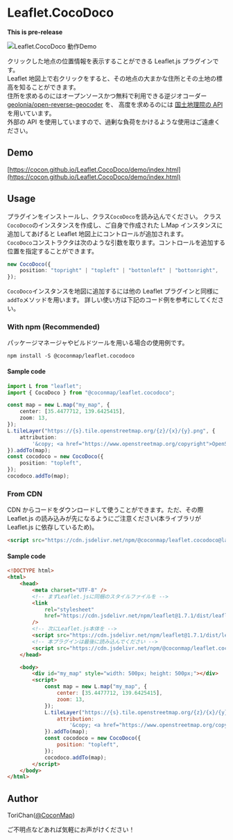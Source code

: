 # Leaflet.CocoDoco

**This is pre-release**

![Leaflet.CocoDoco 動作Demo](https://imgur.com/TcCuniQ.png)

クリックした地点の位置情報を表示することができる Leaflet.js プラグインです。  
Leaflet 地図上で右クリックをすると、その地点の大まかな住所とその土地の標高を知ることができます。  
住所を求めるのにはオープンソースかつ無料で利用できる逆ジオコーダー [geolonia/open-reverse-geocoder](https://github.com/geolonia/open-reverse-geocoder) を、
高度を求めるのには [国土地理院の API](http://maps.gsi.go.jp/development/elevation_s.html) を用いています。  
外部の API を使用していますので、過剰な負荷をかけるような使用はご遠慮ください。

## Demo

[https://cocon.github.io/Leaflet.CocoDoco/demo/index.html](https://cocon.github.io/Leaflet.CocoDoco/demo/index.html)

## Usage

プラグインをインストールし、クラス`CocoDoco`を読み込んでください。
クラス`CocoDoco`のインスタンスを作成し、ご自身で作成された L.Map インスタンスに追加してあげると Leaflet 地図上にコントロールが追加されます。  
`CocoDoco`コンストラクタは次のような引数を取ります。コントロールを追加する位置を指定することができます。

```typescript
new CocoDoco({
	position: "topright" | "topleft" | "bottonleft" | "bottonright",
});
```

`CocoDoco`インスタンスを地図に追加するには他の Leaflet プラグインと同様に`addTo`メソッドを用います。
詳しい使い方は下記のコード例を参考にしてください。

### With npm (Recommended)

パッケージマネージャやビルドツールを用いる場合の使用例です。

```terminal
npm install -S @coconmap/leaflet.cocodoco
```

#### Sample code

```typescript
import L from "leaflet";
import { CocoDoco } from "@coconmap/leaflet.cocodoco";

const map = new L.map("my_map", {
	center: [35.4477712, 139.6425415],
	zoom: 13,
});
L.tileLayer("https://{s}.tile.openstreetmap.org/{z}/{x}/{y}.png", {
	attribution:
		'&copy; <a href="https://www.openstreetmap.org/copyright">OpenStreetMap</a> contributors',
}).addTo(map);
const cocodoco = new CocoDoco({
	position: "topleft",
});
cocodoco.addTo(map);
```

### From CDN

CDN からコードをダウンロードして使うことができます。ただ、その際 Leaflet.js の読み込みが先になるようにご注意ください(本ライブラリが Leaflet.js に依存しているため)。

```html
<script src="https://cdn.jsdelivr.net/npm/@coconmap/leaflet.cocodoco@latest/dist/bundle.js"></script>
```

#### Sample code

```html
<!DOCTYPE html>
<html>
	<head>
		<meta charset="UTF-8" />
		<!-- まずLeaflet.jsに同梱のスタイルファイルを -->
		<link
			rel="stylesheet"
			href="https://cdn.jsdelivr.net/npm/leaflet@1.7.1/dist/leaflet.css"
		/>
		<!-- 次にLeaflet.js本体を -->
		<script src="https://cdn.jsdelivr.net/npm/leaflet@1.7.1/dist/leaflet.js"></script>
		<!-- 本プラグインは最後に読み込んでください -->
		<script src="https://cdn.jsdelivr.net/npm/@coconmap/leaflet.cocodoco@latest/dist/bundle.js"></script>
	</head>

	<body>
		<div id="my_map" style="width: 500px; height: 500px;"></div>
		<script>
			const map = new L.map("my_map", {
				center: [35.4477712, 139.6425415],
				zoom: 13,
			});
			L.tileLayer("https://{s}.tile.openstreetmap.org/{z}/{x}/{y}.png", {
				attribution:
					'&copy; <a href="https://www.openstreetmap.org/copyright">OpenStreetMap</a> contributors',
			}).addTo(map);
			const cocodoco = new CocoDoco({
				position: "topleft",
			});
			cocodoco.addTo(map);
		</script>
	</body>
</html>
```

## Author

ToriChan([@CoconMap](https://twitter.com/CoconMap))

ご不明点などあれば気軽にお声がけください！
